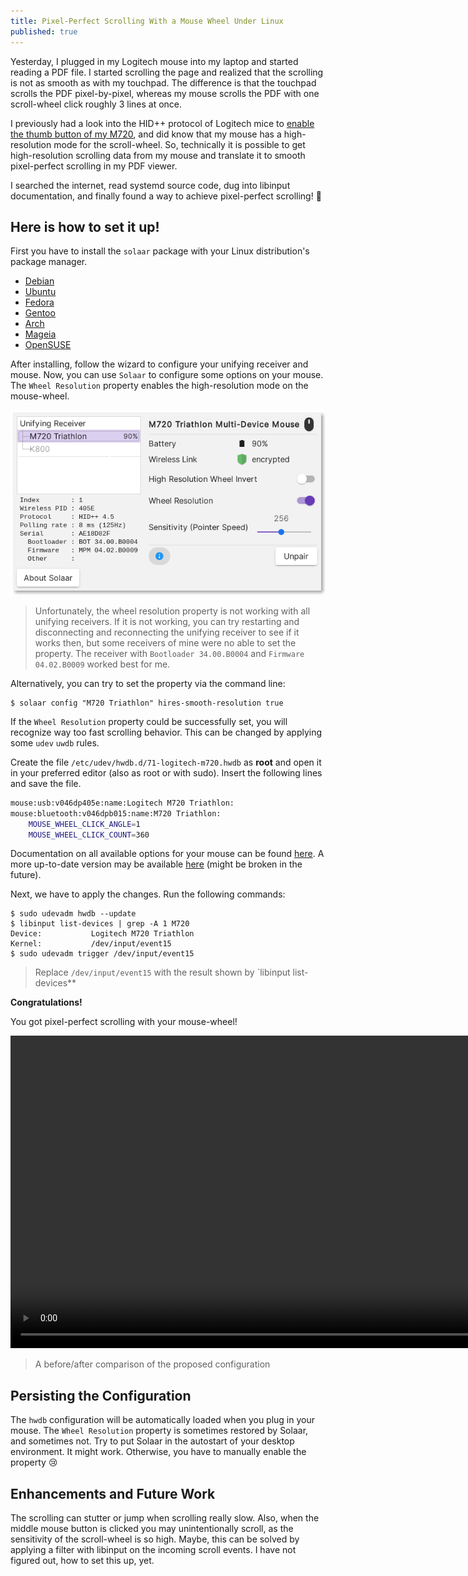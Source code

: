 ```yaml
---
title: Pixel-Perfect Scrolling With a Mouse Wheel Under Linux
published: true
---
```


Yesterday, I plugged in my Logitech mouse into my laptop and started reading a PDF file. I started scrolling the page and realized that the scrolling is not as smooth as with my touchpad. The difference is that the touchpad scrolls the PDF pixel-by-pixel, whereas my mouse scrolls the PDF with one scroll-wheel click roughly 3 lines at once.

I previously had a look into the HID++ protocol of Logitech mice to [enable the thumb button of my M720](https://github.com/fin-ger/logitech-m720-config), and did know that my mouse has a high-resolution mode for the scroll-wheel. So, technically it is possible to get high-resolution scrolling data from my mouse and translate it to smooth pixel-perfect scrolling in my PDF viewer.

I searched the internet, read systemd source code, dug into libinput documentation, and finally found a way to achieve pixel-perfect scrolling! 🎉

## Here is how to set it up!

First you have to install the `solaar` package with your Linux distribution's package manager.

 - [Debian](https://packages.debian.org/sid/solaar)
 - [Ubuntu](https://packages.ubuntu.com/eoan/solaar)
 - [Fedora](https://apps.fedoraproject.org/packages/solaar)
 - [Gentoo](https://packages.gentoo.org/packages/app-misc/solaar)
 - [Arch](https://www.archlinux.org/packages/community/any/solaar/)
 - [Mageia](http://madb.mageia.org/package/show/release/cauldron/application/0/name/solaar)
 - [OpenSUSE](http://software.opensuse.org/package/Solaar)

After installing, follow the wizard to configure your unifying receiver and mouse. Now, you can use `Solaar` to configure some options on your mouse. The `Wheel Resolution` property enables the high-resolution mode on the mouse-wheel.

![Solaar configuration window](assets/solaar-config.png)

> Unfortunately, the wheel resolution property is not working with all unifying receivers. If it is not working, you can try restarting and disconnecting and reconnecting the unifying receiver to see if it works then, but some receivers of mine were no able to set the property. The receiver with `Bootloader 34.00.B0004` and `Firmware 04.02.B0009` worked best for me.

Alternatively, you can try to set the property via the command line:

```shell
$ solaar config "M720 Triathlon" hires-smooth-resolution true
```

If the `Wheel Resolution` property could be successfully set, you will recognize way too fast scrolling behavior. This can be changed by applying some `udev` `uwdb` rules.

Create the file `/etc/udev/hwdb.d/71-logitech-m720.hwdb` as **root** and open it in your preferred editor (also as root or with sudo). Insert the following lines and save the file.

```sh
mouse:usb:v046dp405e:name:Logitech M720 Triathlon:
mouse:bluetooth:v046dpb015:name:M720 Triathlon:
    MOUSE_WHEEL_CLICK_ANGLE=1
    MOUSE_WHEEL_CLICK_COUNT=360
```

Documentation on all available options for your mouse can be found [here](https://github.com/systemd/systemd/blob/05de16766b6bae290c500857269b753df2a0c649/hwdb.d/70-mouse.hwdb). A more up-to-date version may be available [here](https://github.com/systemd/systemd/blob/master/hwdb.d/70-mouse.hwdb) (might be broken in the future).

Next, we have to apply the changes. Run the following commands:

```shell
$ sudo udevadm hwdb --update
$ libinput list-devices | grep -A 1 M720
Device:           Logitech M720 Triathlon
Kernel:           /dev/input/event15
$ sudo udevadm trigger /dev/input/event15
```

> Replace `/dev/input/event15` with the result shown by `libinput list-devices**

**Congratulations!**

You got pixel-perfect scrolling with your mouse-wheel!

<video width="1000" controls>
  <source src="assets/m720.mp4" type="video/mp4">
</video>

> A before/after comparison of the proposed configuration

## Persisting the Configuration

The `hwdb` configuration will be automatically loaded when you plug in your mouse. The `Wheel Resolution` property is sometimes restored by Solaar, and sometimes not. Try to put Solaar in the autostart of your desktop environment. It might work. Otherwise, you have to manually enable the property 😢

## Enhancements and Future Work

The scrolling can stutter or jump when scrolling really slow. Also, when the middle mouse button is clicked you may unintentionally scroll, as the sensitivity of the scroll-wheel is so high. Maybe, this can be solved by applying a filter with libinput on the incoming scroll events. I have not figured out, how to set this up, yet.
